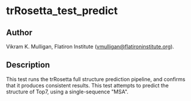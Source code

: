 # trRosetta\_test\_predict

## Author

Vikram K. Mulligan, Flatiron Institute (vmulligan@flatironinstitute.org).

## Description

This test runs the trRosetta full structure prediction pipeline, and confirms that it produces consistent results.  This test attempts to predict the structure of Top7, using a single-sequence "MSA".
